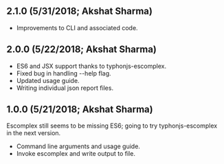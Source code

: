 ## 2.1.0 (5/31/2018; Akshat Sharma)
- Improvements to CLI and associated code.

## 2.0.0 (5/22/2018; Akshat Sharma)
- ES6 and JSX support thanks to typhonjs-escomplex.
- Fixed bug in handling --help flag.
- Updated usage guide.
- Writing individual json report files.

## 1.0.0 (5/21/2018; Akshat Sharma)
Escomplex still seems to be missing ES6; going to try typhonjs-escomplex in the next version.

- Command line arguments and usage guide.
- Invoke escomplex and write output to file.
